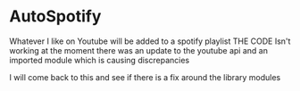 # AutoSpotify
Whatever I like on Youtube will be added to a spotify playlist
THE CODE Isn't working at the moment there was an update to the youtube api and an imported module which is causing discrepancies 

I will come back to this and see if there is a fix around the library modules 
